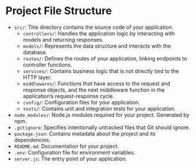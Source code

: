 # Project File Structure

- `src/`: This directory contains the source code of your application.
    - `controllers/`: Handles the application logic by interacting with models and returning responses.
    - `models/`: Represents the data structure and interacts with the database.
    - `routes/`: Defines the routes of your application, linking endpoints to controller functions.
    - `services/`: Contains business logic that is not directly tied to the HTTP layer.
    - `middlewares/`: Functions that have access to the request and response objects, and the next middleware function in the application’s request-response cycle.
    - `config/`: Configuration files for your application.
    - `tests/`: Contains unit and integration tests for your application.
- `node_modules/`: Node.js modules required for your project. Generated by npm.
- `.gitignore`: Specifies intentionally untracked files that Git should ignore.
- `package.json`: Contains metadata about the project and its dependencies.
- `README.md`: Documentation for your project.
- `.env`: Configuration file for environment variables.
- `server.js`: The entry point of your application.